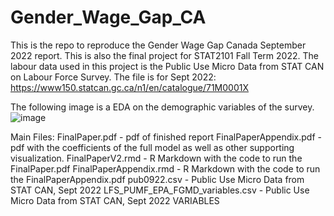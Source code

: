 # Gender_Wage_Gap_CA
This is the repo to reproduce the Gender Wage Gap Canada September 2022 report. This is also the final project for STAT2101 Fall Term 2022. 
The labour data used in this project is the Public Use Micro Data from STAT CAN on Labour Force Survey.
The file is for Sept 2022: https://www150.statcan.gc.ca/n1/en/catalogue/71M0001X

The following image is a EDA on the demographic variables of the survey. 
![image](https://github.com/AlisaYang07/Gender_Wage_Gap_CA/assets/61921004/5c37dcfa-ce95-4dad-bd19-fd58ec22c302)

Main Files: 
FinalPaper.pdf - pdf of finished report
FinalPaperAppendix.pdf - pdf with the coefficients of the full model as well as other supporting visualization. 
FinalPaperV2.rmd  - R Markdown with the code to run the FinalPaper.pdf
FinalPaperAppendix.rmd - R Markdown with the code to run the FinalPaperAppendix.pdf
pub0922.csv - Public Use Micro Data from STAT CAN, Sept 2022
LFS_PUMF_EPA_FGMD_variables.csv - Public Use Micro Data from STAT CAN, Sept 2022 VARIABLES





